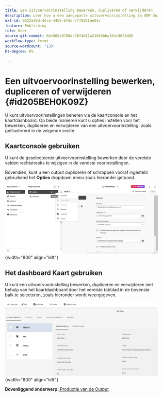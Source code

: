 ```yaml
---
title: Een uitvoervoorinstelling bewerken, dupliceren of verwijderen
description: Leer hoe u een aangepaste uitvoervoorinstelling in AEM Guides maakt, bewerkt, dupliceert en verwijdert.
exl-id: 0522a49d-4dce-4456-bfdc-7ff9261ae04c
feature: Publishing
role: User
source-git-commit: 6b4908e9780ec70f4d11a21680bba384c9636485
workflow-type: tm+mt
source-wordcount: '130'
ht-degree: 0%

---
```


# Een uitvoervoorinstelling bewerken, dupliceren of verwijderen {#id205BEH0K09Z}

U kunt uitvoervoorinstellingen beheren via de kaartconsole en het kaartdashboard. Op beide manieren kunt u opties instellen voor het bewerken, dupliceren en verwijderen van een uitvoervoorinstelling, zoals geïllustreerd in de volgende sectie.

## Kaartconsole gebruiken

U kunt de geselecteerde uitvoervoorinstelling bewerken door de vereiste velden rechtstreeks te wijzigen in de vereiste voorinstellingen.

Bovendien, kunt u een output dupliceren of schrappen vooraf ingesteld gebruikend het **Opties** dropdown menu zoals hieronder getoond.


![](images/delete-preset-map-console.png){width="800" align="left"}


## Het dashboard Kaart gebruiken

U kunt een uitvoervoorinstelling bewerken, dupliceren en verwijderen met behulp van het kaartdashboard door het vereiste tabblad in de bovenste balk te selecteren, zoals hieronder wordt weergegeven.

![](images/create-new-preset-map-dashboard-new.png){width="800" align="left"}



**Bovenliggend onderwerp:**[ Productie van de Output ](generate-output.md)
